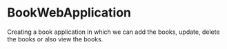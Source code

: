 # BookWebApplication
Creating a book application in which we can add the books, update, delete the books or also view the books. 
